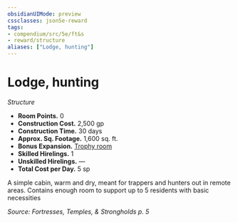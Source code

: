 ```yaml
---
obsidianUIMode: preview
cssclasses: json5e-reward
tags:
- compendium/src/5e/ft&s
- reward/structure
aliases: ["Lodge, hunting"]
---
```

# Lodge, hunting
*Structure*  

- **Room Points.** 0  
- **Construction Cost.** 2,500 gp  
- **Construction Time.** 30 days  
- **Approx. Sq. Footage.** 1,600 sq. ft.  
- **Bonus Expansion.** [Trophy room](2-Mechanics/CLI/rewards/trophy-room-ft-s.md)  
- **Skilled Hirelings.** 1  
- **Unskilled Hirelings.** —  
- **Total Cost per Day.** 5 sp  

A simple cabin, warm and dry, meant for trappers and hunters out in remote areas. Contains enough room to support up to 5 residents with basic necessities

*Source: Fortresses, Temples, & Strongholds p. 5*